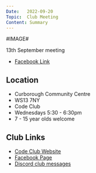 ```yaml
---
Date:   2022-09-20
Topic:  Club Meeting
Content: Summary
---
```

#IMAGE#

13th September meeting

* [Facebook Link](https://www.facebook.com/720665616418529/posts/596868705464888)

## Location

* Curborough Community Centre
* WS13 7NY
* Code Club
* Wednesdays 5:30 - 6:30pm
* 7 - 15 year olds welcome

## Club Links

* [Code Club Website](https://lichfield-code-club.github.io/)
* [Facebook Page](https://www.facebook.com/LichfieldCoders)
* [Discord club messages](https://discord.gg/szz6xGK)
